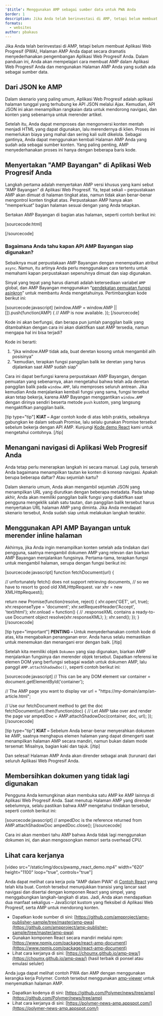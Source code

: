 ```yaml
---
'$title': Menggunakan AMP sebagai sumber data untuk PWA Anda
$order: 1
description: Jika Anda telah berinvestasi di AMP, tetapi belum membuat Aplikasi Web Progresif, Halaman AMP Anda dapat secara dramatis menyederhanakan pengembangan Aplikasi Web Progresif Anda.
formats:
  - websites
author: pbakaus
---
```


Jika Anda telah berinvestasi di AMP, tetapi belum membuat Aplikasi Web Progresif (PWA), Halaman AMP Anda dapat secara dramatis menyederhanakan pengembangan Aplikasi Web Progresif Anda. Dalam panduan ini, Anda akan mempelajari cara membuat AMP dalam Aplikasi Web Progresif Anda dan mengunakan Halaman AMP Anda yang sudah ada sebagai sumber data.

## Dari JSON ke AMP

Dalam skenario yang paling umum, Aplikasi Web Progresif adalah aplikasi halaman tunggal yang terhubung ke API JSON melalui Ajax. Kemudian, API JSON ini akan menampilkan rangkaian data untuk mendorong navigasi, dan konten yang sebenarnya untuk merender artikel.

Setelah itu, Anda dapat memproses dan mengonversi konten mentah menjadi HTML yang dapat digunakan, lalu merendernya di klien. Proses ini memerlukan biaya yang mahal dan sering kali sulit dikelola. Sebagai gantinya, Anda dapat menggunakan kembali Halaman AMP Anda yang sudah ada sebagai sumber konten. Yang paling penting, AMP menyederhanakan proses ini hanya dengan beberapa baris kode.

## Menyertakan "AMP Bayangan" di Aplikasi Web Progresif Anda

Langkah pertama adalah menyertakan AMP versi khusus yang kami sebut “AMP Bayangan” di Aplikasi Web Progresif. Ya, tepat sekali – perpustakaan AMP akan dimuat di halaman tingkat atas, namun tidak akan benar-benar mengontrol konten tingkat atas. Perpustakaan AMP hanya akan “memperkuat” bagian halaman sesuai dengan yang Anda tetapkan.

Sertakan AMP Bayangan di bagian atas halaman, seperti contoh berikut ini:

[sourcecode:html]

<!-- Asynchronously load the AMP-with-Shadow-DOM runtime library. -->
<script async src="https://cdn.ampproject.org/shadow-v0.js"></script>

[/sourcecode]

### Bagaimana Anda tahu kapan API AMP Bayangan siap digunakan?

Sebaiknya muat perpustakaan AMP Bayangan dengan menempatkan atribut `async`. Namun, itu artinya Anda perlu menggunakan cara tertentu untuk memahami kapan perpustakaan sepenuhnya dimuat dan siap digunakan.

Sinyal yang tepat yang harus diamati adalah ketersediaan variabel `AMP` global, dan AMP Bayangan menggunakan “[pendekatan pemuatan fungsi asinkron](http://mrcoles.com/blog/google-analytics-asynchronous-tracking-how-it-work/)” untuk membantu Anda mengetahuinya. Pertimbangkan kode berikut ini:

[sourcecode:javascript]
(window.AMP = window.AMP || []).push(function(AMP) {
// AMP is now available.
});
[/sourcecode]

Kode ini akan berfungsi, dan berapa pun jumlah panggilan balik yang ditambahkan dengan cara ini akan diaktifkan saat AMP tersedia, namun mengapa hal ini bisa terjadi?

Kode ini berarti:

1. “jika window.AMP tidak ada, buat deretan kosong untuk mengambil alih posisinya”
2. "kemudian, terapkan fungsi panggilan balik ke deretan yang harus dijalankan saat AMP sudah siap"

Cara ini dapat berfungsi karena perpustakaan AMP Bayangan, dengan pemuatan yang sebenarnya, akan mengetahui bahwa telah ada deretan panggilan balik pada `window.AMP`, lalu memproses seluruh antrean. Jika kemudian Anda menjalankan kembali fungsi yang sama, fungsi tersebut akan tetap bekerja, karena AMP Bayangan menggantikan `window.AMP` dengan dirinya sendiri beserta metode `push` kustom, yang langsung mengaktifkan panggilan balik.

[tip type="tip"] **KIAT –** Agar contoh kode di atas lebih praktis, sebaiknya gabungkan ke dalam sebuah Promise, lalu selalu gunakan Promise tersebut sebelum bekerja dengan API AMP. Kunjungi [Kode demo React](https://github.com/ampproject/amp-publisher-sample/blob/master/amp-pwa/src/components/amp-document/amp-document.js#L20) kami untuk mengetahui contohnya. [/tip]

## Menangani navigasi di Aplikasi Web Progresif Anda

Anda tetap perlu menerapkan langkah ini secara manual. Lagi pula, terserah Anda bagaimana menampilkan tautan ke konten di konsep navigasi. Apakah berupa beberapa daftar? Atau sejumlah kartu?

Dalam skenario umum, Anda akan mengambil sejumlah JSON yang menampilkan URL yang diurutkan dengan beberapa metadata. Pada tahap akhir, Anda akan memiliki panggilan balik fungsi yang diaktifkan saat pengguna mengeklik salah satu tautan, dan panggilan balik tersebut harus menyertakan URL halaman AMP yang diminta. Jika Anda mendapati skenario tersebut, Anda sudah siap untuk melakukan langkah terakhir.

## Menggunakan API AMP Bayangan untuk merender inline halaman

Akhirnya, jika Anda ingin menampilkan konten setelah ada tindakan dari pengguna, saatnya mengambil dokumen AMP yang relevan dan biarkan AMP Bayangan menjalankan fungsinya. Pertama-tama, terapkan fungsi untuk mengambil halaman, serupa dengan fungsi berikut ini:

[sourcecode:javascript]
function fetchDocument(url) {

// unfortunately fetch() does not support retrieving documents,
// so we have to resort to good old XMLHttpRequest.
var xhr = new XMLHttpRequest();

return new Promise(function(resolve, reject) {
xhr.open('GET', url, true);
xhr.responseType = 'document';
xhr.setRequestHeader('Accept', 'text/html');
xhr.onload = function() {
// .responseXML contains a ready-to-use Document object
resolve(xhr.responseXML);
};
xhr.send();
});
}
[/sourcecode]

[tip type="important"] <strong>PENTING –</strong> Untuk menyederhanakan contoh kode di atas, kita mengabaikan penanganan eror. Anda harus selalu memastikan untuk menemukan dan menangani eror dengan baik. [/tip]

Setelah kita memiliki objek `Dokumen` yang siap digunakan, biarkan AMP menjalankan fungsinya dan merender objek tersebut. Dapatkan referensi ke elemen DOM yang berfungsi sebagai wadah untuk dokumen AMP, lalu panggil `AMP.attachShadowDoc()`, seperti contoh berikut ini:

[sourcecode:javascript]
// This can be any DOM element
var container = document.getElementById('container');

// The AMP page you want to display
var url = "https://my-domain/amp/an-article.html";

// Use our fetchDocument method to get the doc
fetchDocument(url).then(function(doc) {
// Let AMP take over and render the page
var ampedDoc = AMP.attachShadowDoc(container, doc, url);
});
[/sourcecode]

[tip type="tip"] **KIAT –** Sebelum Anda benar-benar menyerahkan dokumen ke AMP, saatnya menghapus elemen halaman yang dapat dimengerti saat menampilkan halaman AMP secara mandiri, namun bukan dalam mode tersemat: Misalnya, bagian kaki dan tajuk. [/tip]

Dan selesai! Halaman AMP Anda akan dirender sebagai anak (turunan) dari seluruh Aplikasi Web Progresif Anda.

## Membersihkan dokumen yang tidak lagi digunakan

Pengguna Anda kemungkinan akan membuka satu AMP ke AMP lainnya di Aplikasi Web Progresif Anda. Saat menutup Halaman AMP yang dirender sebelumnya, selalu pastikan bahwa AMP mengetahui tindakan tersebut, seperti contoh berikut ini:

[sourcecode:javascript]
// ampedDoc is the reference returned from AMP.attachShadowDoc
ampedDoc.close();
[/sourcecode]

Cara ini akan memberi tahu AMP bahwa Anda tidak lagi menggunakan dokumen ini, dan akan mengosongkan memori serta overhead CPU.

## Lihat cara kerjanya

[video src="/static/img/docs/pwamp_react_demo.mp4" width="620" height="1100" loop="true", controls="true"]

Anda dapat melihat cara kerja pola "AMP dalam PWA" di [Contoh React](https://github.com/ampproject/amp-publisher-sample/tree/master/amp-pwa) yang telah kita buat. Contoh tersebut menunjukkan transisi yang lancar saat navigasi dan disertai dengan komponen React yang simpel, yang menggabungkan langkah-langkah di atas. Jadi, Anda akan mendapatkan dua manfaat sekaligus – JavaScript kustom yang fleksibel di Aplikasi Web Progresif, serta AMP untuk mendorong konten.

- Dapatkan kode sumber di sini: [https://github.com/ampproject/amp-publisher-sample/tree/master/amp-pwa](https://github.com/ampproject/amp-publisher-sample/tree/master/amp-pwa)
- Gunakan komponen React secara mandiri melalui npm: [https://www.npmjs.com/package/react-amp-document](https://www.npmjs.com/package/react-amp-document)
- Lihat cara kerjanya di sini: [https://choumx.github.io/amp-pwa/](https://choumx.github.io/amp-pwa/) (hasil terbaik di ponsel atau emulasi seluler)

Anda juga dapat melihat contoh PWA dan AMP dengan menggunakan kerangka kerja Polymer. Contoh tersebut menggunakan [amp-viewer](https://github.com/PolymerLabs/amp-viewer/) untuk menyematkan halaman AMP.

- Dapatkan kodenya di sini: [https://github.com/Polymer/news/tree/amp](https://github.com/Polymer/news/tree/amp)
- Lihat cara kerjanya di sini: [https://polymer-news-amp.appspot.com/](https://polymer-news-amp.appspot.com/)
